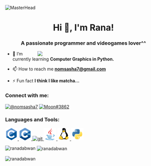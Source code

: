 ![MasterHead](https://c4.wallpaperflare.com/wallpaper/980/380/887/yourname-night-anime-sky-wallpaper-preview.jpg)
<h1 align="center">Hi 👋, I'm Rana!</h1>
<h3 align="center">A passionate programmer and videogames lover^^</h3>
<img align="right" ali="Coding" width="400" src="https://media0.giphy.com/media/v1.Y2lkPTc5MGI3NjExOWU5ZDAwM2UzOTFkMzZhMTE5ZmJjM2M1NGEzOWM5MTk0YzQ0NzQ3MiZlcD12MV9pbnRlcm5hbF9naWZzX2dpZklkJmN0PWc/3ohjV6G9UwkB190zbq/giphy.gif">

- 🌱 I’m currently learning **Computer Graphics in Python.**

- 📫 How to reach me **nomsasha7@gmail.com**

- ⚡ Fun fact **I think I like matcha...**

<h3 align="left">Connect with me:</h3>
<p align="left">
<a href="https://www.hackerrank.com/@nomsasha7" target="blank"><img align="center" src="https://raw.githubusercontent.com/rahuldkjain/github-profile-readme-generator/master/src/images/icons/Social/hackerrank.svg" alt="@nomsasha7" height="30" width="40" /></a>
<a href="https://discord.gg/Moon#3862" target="blank"><img align="center" src="https://raw.githubusercontent.com/rahuldkjain/github-profile-readme-generator/master/src/images/icons/Social/discord.svg" alt="Moon#3862" height="30" width="40" /></a>
</p>

<h3 align="left">Languages and Tools:</h3>
<p align="left"> <a href="https://www.cprogramming.com/" target="_blank" rel="noreferrer"> <img src="https://raw.githubusercontent.com/devicons/devicon/master/icons/c/c-original.svg" alt="c" width="40" height="40"/> </a> <a href="https://www.w3schools.com/cpp/" target="_blank" rel="noreferrer"> <img src="https://raw.githubusercontent.com/devicons/devicon/master/icons/cplusplus/cplusplus-original.svg" alt="cplusplus" width="40" height="40"/> </a> <a href="https://git-scm.com/" target="_blank" rel="noreferrer"> <img src="https://www.vectorlogo.zone/logos/git-scm/git-scm-icon.svg" alt="git" width="40" height="40"/> </a> <a href="https://www.java.com" target="_blank" rel="noreferrer"> <img src="https://raw.githubusercontent.com/devicons/devicon/master/icons/java/java-original.svg" alt="java" width="40" height="40"/> </a> <a href="https://www.linux.org/" target="_blank" rel="noreferrer"> <img src="https://raw.githubusercontent.com/devicons/devicon/master/icons/linux/linux-original.svg" alt="linux" width="40" height="40"/> </a> <a href="https://www.python.org" target="_blank" rel="noreferrer"> <img src="https://raw.githubusercontent.com/devicons/devicon/master/icons/python/python-original.svg" alt="python" width="40" height="40"/> </a> </p>

<p><img align="left" src="https://github-readme-stats.vercel.app/api/top-langs?username=ranadabwan&show_icons=true&locale=en&layout=compact" alt="ranadabwan" /></p>

<p>&nbsp;<img align="center" src="https://github-readme-stats.vercel.app/api?username=ranadabwan&show_icons=true&locale=en" alt="ranadabwan" /></p>

<p><img align="center" src="https://github-readme-streak-stats.herokuapp.com/?user=ranadabwan&" alt="ranadabwan" /></p>

